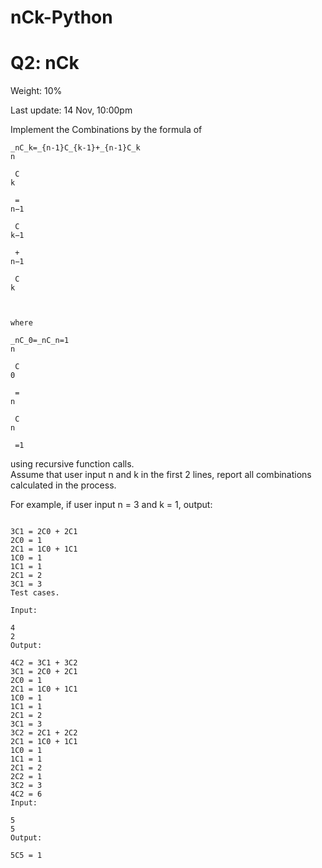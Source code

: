 # nCk-Python

# Q2: nCk
Weight: 10%

Last update: 14 Nov, 10:00pm

Implement the Combinations by the formula of

```
_nC_k=_{n-1}C_{k-1}+_{n-1}C_k
n
​
 C 
k
​
 = 
n−1
​
 C 
k−1
​
 + 
n−1
​
 C 
k
​
 

where

_nC_0=_nC_n=1
n
​
 C 
0
​
 = 
n
​
 C 
n
​
 =1
```
using recursive function calls.  
Assume that user input n and k in the first 2 lines, report all combinations calculated in the process. 

For example, if user input n = 3 and k = 1, output:

```

3C1 = 2C0 + 2C1
2C0 = 1
2C1 = 1C0 + 1C1
1C0 = 1
1C1 = 1
2C1 = 2
3C1 = 3
Test cases.

Input:

4
2
Output:

4C2 = 3C1 + 3C2
3C1 = 2C0 + 2C1 
2C0 = 1
2C1 = 1C0 + 1C1
1C0 = 1
1C1 = 1
2C1 = 2
3C1 = 3
3C2 = 2C1 + 2C2
2C1 = 1C0 + 1C1
1C0 = 1
1C1 = 1
2C1 = 2
2C2 = 1
3C2 = 3
4C2 = 6
Input:

5
5
Output:

5C5 = 1

```
